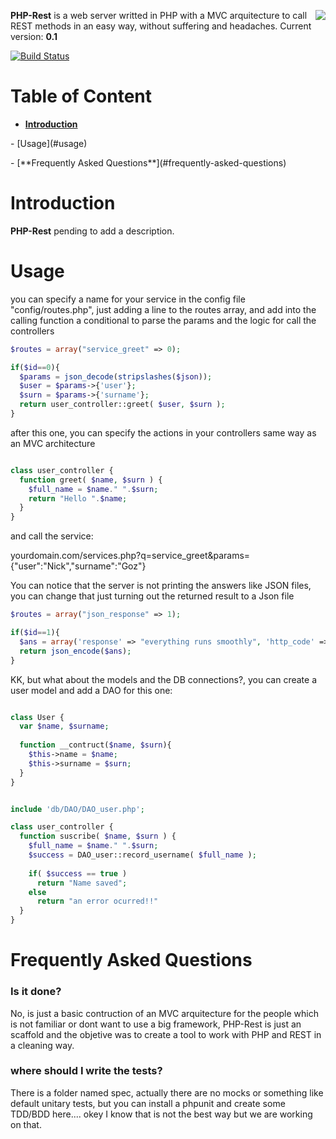 <img align="right" src="https://raw.github.com/hueniverse/iron/master/images/logo.png" /> **PHP-Rest** is a web server writted in PHP with a MVC arquitecture to call REST methods in an easy way, without suffering and headaches.
Current version: **0.1**

[![Build Status](https://secure.travis-ci.org/hueniverse/iron.png)](#)


# Table of Content

- [**Introduction**](#introduction)
<p></p>
- [Usage](#usage)
<p></p>
- [**Frequently Asked Questions**](#frequently-asked-questions)

# Introduction

**PHP-Rest** pending to add a description. 

# Usage

you can specify a name for your service in the config file "config/routes.php", just adding a line to the routes array, 
and add into the calling function a conditional to parse the params and the logic for call the controllers

```php
$routes = array("service_greet" => 0);

if($id==0){ 
  $params = json_decode(stripslashes($json));
  $user = $params->{'user'};
  $surn = $params->{'surname'};
  return user_controller::greet( $user, $surn );
}
```
after this one, you can specify the actions in your controllers same way as an MVC architecture

```php

class user_controller {
  function greet( $name, $surn ) {
    $full_name = $name." ".$surn;
    return "Hello ".$name;
  }
}
```
and call the service: 

yourdomain.com/services.php?q=service_greet&params={"user":"Nick","surname":"Goz"}

You can notice that the server is not printing the answers like JSON files, you can change that just turning out the returned result to a Json file

```php
$routes = array("json_response" => 1);

if($id==1){
  $ans = array('response' => "everything runs smoothly", 'http_code' => 200);
  return json_encode($ans);
}
```

KK, but what about the models and the DB connections?, you can create a user model and add a DAO for this one:

```php

class User {
  var $name, $surname;
    
  function __contruct($name, $surn){
    $this->name = $name;
    $this->surname = $surn;
  }
}
```

```php

include 'db/DAO/DAO_user.php';

class user_controller {
  function suscribe( $name, $surn ) {
    $full_name = $name." ".$surn;
    $success = DAO_user::record_username( $full_name );
        
    if( $success == true )
      return "Name saved";
    else
      return "an error ocurred!!"
  }
}
```


# Frequently Asked Questions


### Is it done?

No, is just a basic contruction of an MVC arquitecture for the people which is not familiar or dont want to use a big framework,
PHP-Rest is just an scaffold and the objetive was to create a tool to work with PHP and REST in a cleaning way.


### where should I write the tests?

There is a folder named spec, actually there are no mocks or something like default unitary tests, but you can install a phpunit and create some TDD/BDD here.... okey I know that is not the best way but we are working on that.
